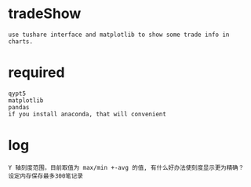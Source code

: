 # tradeShow
    use tushare interface and matplotlib to show some trade info in charts.

# required
    qypt5
    matplotlib
    pandas
    if you install anaconda, that will convenient 
    
# log
    Y 轴刻度范围，目前取值为 max/min +-avg 的值, 有什么好办法使刻度显示更为精确？
    设定内存保存最多300笔记录 